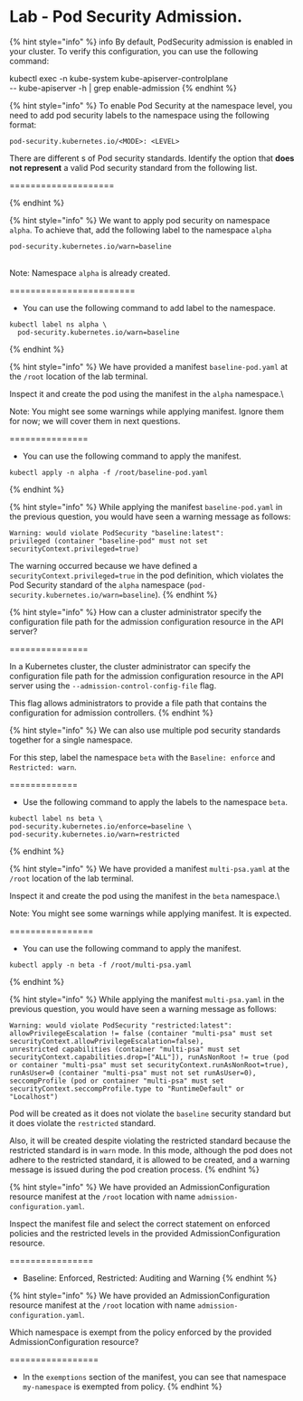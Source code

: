 # Lab - Pod Security Admission.



{% hint style="info" %}
info By default, PodSecurity admission is enabled in your cluster. To verify this configuration, you can use the following command:

kubectl exec -n kube-system kube-apiserver-controlplane\
\-- kube-apiserver -h | grep enable-admission
{% endhint %}



{% hint style="info" %}
To enable Pod Security at the namespace level, you need to add pod security labels to the namespace using the following format:

```
pod-security.kubernetes.io/<MODE>: <LEVEL> 
```

There are different s of Pod security standards. Identify the option that **does not represent** a valid Pod security standard from the following list.

\====================


{% endhint %}



{% hint style="info" %}
We want to apply pod security on namespace `alpha`. To achieve that, add the following label to the namespace `alpha`

```
pod-security.kubernetes.io/warn=baseline
```

\
Note: Namespace `alpha` is already created.

\========================



* You can use the following command to add label to the namespace.

```
kubectl label ns alpha \
  pod-security.kubernetes.io/warn=baseline
```
{% endhint %}



{% hint style="info" %}
We have provided a manifest `baseline-pod.yaml` at the `/root` location of the lab terminal.

Inspect it and create the pod using the manifest in the `alpha` namespace.\


Note: You might see some warnings while applying manifest. Ignore them for now; we will cover them in next questions.

\===============



* You can use the following command to apply the manifest.

```
kubectl apply -n alpha -f /root/baseline-pod.yaml
```
{% endhint %}



{% hint style="info" %}
While applying the manifest `baseline-pod.yaml` in the previous question, you would have seen a warning message as follows:

```
Warning: would violate PodSecurity "baseline:latest": 
privileged (container "baseline-pod" must not set securityContext.privileged=true)
```

The warning occurred because we have defined a `securityContext.privileged=true` in the pod definition, which violates the Pod Security standard of the `alpha` namespace (`pod-security.kubernetes.io/warn=baseline`).
{% endhint %}



{% hint style="info" %}
How can a cluster administrator specify the configuration file path for the admission configuration resource in the API server?

\===============

In a Kubernetes cluster, the cluster administrator can specify the configuration file path for the admission configuration resource in the API server using the `--admission-control-config-file` flag.

This flag allows administrators to provide a file path that contains the configuration for admission controllers.
{% endhint %}



{% hint style="info" %}
We can also use multiple pod security standards together for a single namespace.

For this step, label the namespace `beta` with the `Baseline: enforce` and `Restricted: warn`.

\=============



* Use the following command to apply the labels to the namespace `beta`.

```
kubectl label ns beta \
pod-security.kubernetes.io/enforce=baseline \
pod-security.kubernetes.io/warn=restricted
```
{% endhint %}



{% hint style="info" %}
We have provided a manifest `multi-psa.yaml` at the `/root` location of the lab terminal.

Inspect it and create the pod using the manifest in the `beta` namespace.\


Note: You might see some warnings while applying manifest. It is expected.

\================

* You can use the following command to apply the manifest.

```
kubectl apply -n beta -f /root/multi-psa.yaml 
```
{% endhint %}



{% hint style="info" %}
While applying the manifest `multi-psa.yaml` in the previous question, you would have seen a warning message as follows:

```
Warning: would violate PodSecurity "restricted:latest": allowPrivilegeEscalation != false (container "multi-psa" must set securityContext.allowPrivilegeEscalation=false), 
unrestricted capabilities (container "multi-psa" must set securityContext.capabilities.drop=["ALL"]), runAsNonRoot != true (pod or container "multi-psa" must set securityContext.runAsNonRoot=true), 
runAsUser=0 (container "multi-psa" must not set runAsUser=0), seccompProfile (pod or container "multi-psa" must set securityContext.seccompProfile.type to "RuntimeDefault" or "Localhost")
```

Pod will be created as it does not violate the `baseline` security standard but it does violate the `restricted` standard.

Also, it will be created despite violating the restricted standard because the restricted standard is in `warn` mode. In this mode, although the pod does not adhere to the restricted standard, it is allowed to be created, and a warning message is issued during the pod creation process.
{% endhint %}



{% hint style="info" %}
We have provided an AdmissionConfiguration resource manifest at the `/root` location with name `admission-configuration.yaml`.

Inspect the manifest file and select the correct statement on enforced policies and the restricted levels in the provided AdmissionConfiguration resource.

\================



* Baseline: Enforced, Restricted: Auditing and Warning
{% endhint %}



{% hint style="info" %}
We have provided an AdmissionConfiguration resource manifest at the `/root` location with name `admission-configuration.yaml`.

Which namespace is exempt from the policy enforced by the provided AdmissionConfiguration resource?

\=================

* In the `exemptions` section of the manifest, you can see that namespace `my-namespace` is exempted from policy.
{% endhint %}
